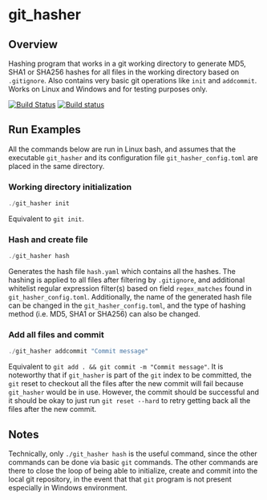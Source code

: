 # git_hasher

## Overview
Hashing program that works in a git working directory to generate MD5, SHA1 or SHA256 hashes for all files in the working directory based on `.gitignore`. Also contains very basic git operations like `init` and `addcommit`. Works on Linux and Windows and for testing purposes only.

[![Build Status](https://travis-ci.org/guangie88/git_hasher.svg?branch=master)](https://travis-ci.org/guangie88/git_hasher)
[![Build status](https://ci.appveyor.com/api/projects/status/ww8imshqnohgah9m?svg=true)](https://ci.appveyor.com/project/guangie88/git-hasher)

## Run Examples
All the commands below are run in Linux bash, and assumes that the executable `git_hasher` and its configuration file `git_hasher_config.toml` are placed in the same directory.

### Working directory initialization
```rust
./git_hasher init
```
Equivalent to `git init`.

### Hash and create file
```rust
./git_hasher hash
```
Generates the hash file `hash.yaml` which contains all the hashes. The hashing is applied to all files after filtering by `.gitignore`, and additional whitelist regular expression filter(s) based on field `regex_matches` found in `git_hasher_config.toml`. Additionally, the name of the generated hash file can be changed in the `git_hasher_config.toml`, and the type of hashing method (i.e. MD5, SHA1 or SHA256) can also be changed.

### Add all files and commit
```rust
./git_hasher addcommit "Commit message"
```
Equivalent to `git add . && git commit -m "Commit message"`. It is noteworthy that if `git_hasher` is part of the `git` index to be committed, the `git` reset to checkout all the files after the new commit will fail because `git_hasher` would be in use. However, the commit should be successful and it should be okay to just run `git reset --hard` to retry getting back all the files after the new commit.

## Notes
Technically, only `./git_hasher hash` is the useful command, since the other commands can be done via basic `git` commands. The other commands are there to close the loop of being able to initialize, create and commit into the local git repository, in the event that that `git` program is not present especially in Windows environment.